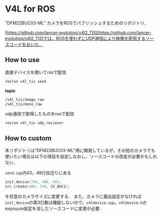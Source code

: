 # V4L for ROS

"DFM22BUC03-ML" カメラをROSでパブリッシュするためのリポジトリ．

[https://github.com/lancer-evolution/v4l2_TIS](https://github.com/lancer-evolution/v4l2_TIS)では，ROSを使わずにUDP通信により映像を配信するソースコードをおいた．

## How to use

直接デバイスを開いてrosで配信
```bash
rosrun v4l_tis send
```

**topic**
```bash
/v4l_tis/image_raw
/v4l_tis/mono_raw
```

udp通信で取得したものをrosで配信
```bash
rosrun v4l_tis udp_reciever
```

## How to custom

本リポジトリは"DFM22BUC03-ML"用に開発しているが，その他のカメラでも使いたい場合は以下の項目を設定しなおし、ソースコードの改変が必要かもしれない．

`send.cpp`内43，48行目辺りにある

```cpp
init_device(744, 480, 50);
src.create(480, 744, CV_8UC1);
```

を任意のカメラサイズに変更する．
また，カメラに露出設定がなければ`init_device`の第3引数は機能しないので，`v4ldevice.cpp`，`v4ldevice.h`のexposure設定を消したソースコードに変更が必要．
